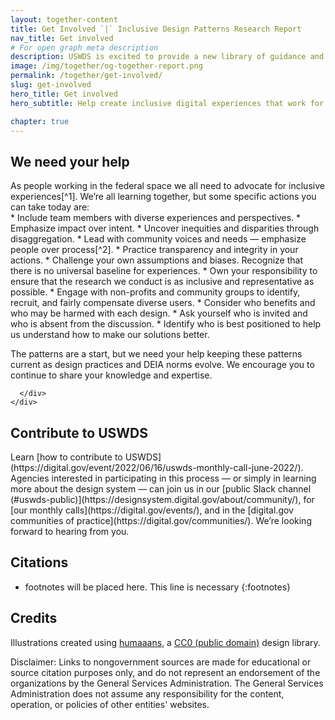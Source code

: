 ```yaml
---
layout: together-content
title: Get Involved `|` Inclusive Design Patterns Research Report
nav_title: Get involved
# For open graph meta description
description: USWDS is excited to provide a new library of guidance and examples focused on key digital interactions — what we call design patterns — that foster effective, inclusive, and equitable digital experiences.
image: /img/together/og-together-report.png
permalink: /together/get-involved/
slug: get-involved
hero_title: Get involved
hero_subtitle: Help create inclusive digital experiences that work for everyone.

chapter: true
---
```

  <section  class="together-section together-section--{{ item.title | downcase | replace: " ", "-" | remove: "’" }} {{ item.section_class }}">
    <div class="grid-container padding-left-0">
    <!-- Section One -->
      <div class="grid-row">
        <div class="tablet:grid-col-12 desktop:grid-col-3">
          <div class="together-section__header">
            <h2 class="together-section__heading">We need your help</h2>
          </div>
        </div>
        <div class="desktop:grid-col-8 desktop:margin-left-auto together-section-description" markdown="1">
As people working in the federal space we all need to advocate for inclusive experiences[^1]. We’re all learning together, but some specific actions you can take today are:

<div class="measure-4" markdown="1">
* Include team members with diverse experiences and perspectives.
* Emphasize impact over intent.
* Uncover inequities and disparities through disaggregation.
* Lead with community voices and needs — emphasize people over process[^2].
* Practice transparency and integrity in your actions.
* Challenge your own assumptions and biases. Recognize that there is no universal baseline for experiences.
* Own your responsibility to ensure that the research we conduct is as inclusive and representative as possible.
* Engage with non-profits and community groups to identify, recruit, and fairly compensate diverse users.
* Consider who benefits and who may be harmed with each design.
* Ask yourself who is invited and who is absent from the discussion. 
* Identify who is best positioned to help us understand how to make our solutions better.

The patterns are a start, but we need your help keeping these patterns current as design practices and DEIA norms evolve. We encourage you to continue to share your knowledge and expertise.

</div>
  </div>

      </div>
    </div>
  </section>

<section  class="together-section together-section--{{ item.title | downcase | replace: " ", "-" | remove: "’" }} {{ item.section_class }}">
    <div class="grid-container padding-left-0">
      <!-- Section Two -->
      <div class="grid-row">
        <div class="tablet:grid-col-12 desktop:grid-col-3">
          <div class="together-section__header">
            <h2 class="together-section__heading">Contribute to USWDS</h2>
          </div>
        </div>
        <div class="desktop:grid-col-8 desktop:margin-left-auto together-section-description" markdown="1">
 Learn [how to contribute to USWDS](https://digital.gov/event/2022/06/16/uswds-monthly-call-june-2022/). Agencies interested in participating in this process — or simply in learning more about the design system — can join us in our [public Slack channel (#uswds-public)](https://designsystem.digital.gov/about/community/), for [our monthly calls](https://digital.gov/events/), and in the [digital.gov communities of practice](https://digital.gov/communities/). We’re looking forward to hearing from you.

</div>
      </div>
    </div>
  </section>

<!-- Citations -->

<section class="next-section next-section--citations">
  <div class="grid-row">
    <div class="tablet:grid-col-10" markdown="1">

## Citations

* footnotes will be placed here. This line is necessary
{:footnotes}

[^1]: A quick guide to inclusive design. (August 15, 2022) Retrieved on August 19, 2022, from <https://medium.com/the-u-s-digital-service/a-quick-guide-to-inclusive-design-be4931ef2c>


[^2]: Communicating with and about people with disabilities. (February 1, 2022) Retrieved on August 19, 2022, from <https://www.cdc.gov/ncbddd/disabilityandhealth/materials/factsheets/fs-communicating-with-people.html>

## Credits
Illustrations created using [humaaans](https://www.humaaans.com/), a [CC0 (public domain)](https://creativecommons.org/public-domain/cc0/) design library.

Disclaimer: Links to nongovernment sources are made for educational or source citation purposes only, and do not represent an endorsement of the organizations by the General Services Administration. The General Services Administration does not assume any responsibility for the content, operation, or policies of other entities' websites.

</div> 
  </div>
</section>

